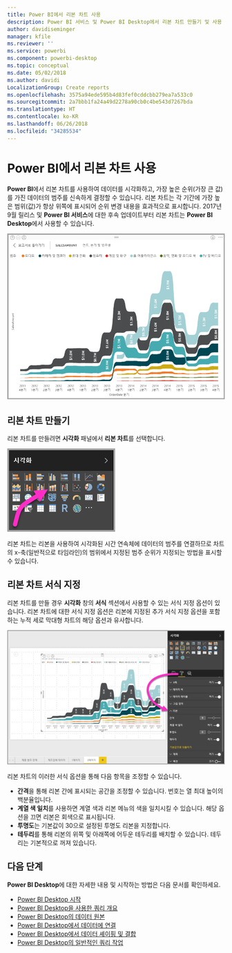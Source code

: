 ```yaml
---
title: Power BI에서 리본 차트 사용
description: Power BI 서비스 및 Power BI Desktop에서 리본 차트 만들기 및 사용
author: davidiseminger
manager: kfile
ms.reviewer: ''
ms.service: powerbi
ms.component: powerbi-desktop
ms.topic: conceptual
ms.date: 05/02/2018
ms.author: davidi
LocalizationGroup: Create reports
ms.openlocfilehash: 3575a94ede595b4d83fef0cddcbb279ea7a533c0
ms.sourcegitcommit: 2a7bbb1fa24a49d2278a90cb0c4be543d7267bda
ms.translationtype: HT
ms.contentlocale: ko-KR
ms.lasthandoff: 06/26/2018
ms.locfileid: "34285534"
---
```

# <a name="use-ribbon-charts-in-power-bi"></a>Power BI에서 리본 차트 사용
**Power BI**에서 리본 차트를 사용하여 데이터를 시각화하고, 가장 높은 순위(가장 큰 값)를 가진 데이터의 범주를 신속하게 결정할 수 있습니다. 리본 차트는 각 기간에 가장 높은 범위(값)가 항상 위쪽에 표시되어 순위 변경 내용을 효과적으로 표시합니다. 2017년 9월 릴리스 및 **Power BI 서비스**에 대한 후속 업데이트부터 리본 차트는 **Power BI Desktop**에서 사용할 수 있습니다.

![](media/desktop-ribbon-charts/ribbon-charts_01.png)

## <a name="create-a-ribbon-chart"></a>리본 차트 만들기
리본 차트를 만들려면 **시각화** 패널에서 **리본 차트**를 선택합니다.

![](media/desktop-ribbon-charts/ribbon-charts_02.png)

리본 차트는 리본을 사용하여 시각화된 시간 연속체에 데이터의 범주를 연결하므로 차트의 x-축(일반적으로 타임라인)의 범위에서 지정된 범주 순위가 지정되는 방법을 표시할 수 있습니다.

## <a name="format-a-ribbon-chart"></a>리본 차트 서식 지정
리본 차트를 만들 경우 **시각화** 창의 **서식** 섹션에서 사용할 수 있는 서식 지정 옵션이 있습니다. 리본 차트에 대한 서식 지정 옵션은 리본에 지정된 추가 서식 지정 옵션을 포함하는 누적 세로 막대형 차트의 해당 옵션과 유사합니다.

![](media/desktop-ribbon-charts/ribbon-charts_03.png)

리본 차트의 이러한 서식 옵션을 통해 다음 항목을 조정할 수 있습니다.

* **간격**을 통해 리본 간에 표시되는 공간을 조정할 수 있습니다. 번호는 열 최대 높이의 백분율입니다.
* **계열 색 일치**를 사용하면 계열 색과 리본 메뉴의 색을 일치시킬 수 있습니다. 해당 옵션을 끄면 리본은 회색으로 표시됩니다.
* **투명도**는 기본값이 30으로 설정된 투명도 리본을 지정합니다.
* **테두리**를 통해 리본의 위쪽 및 아래쪽에 어두운 테두리를 배치할 수 있습니다. 테두리는 기본적으로 꺼져 있습니다.

## <a name="next-steps"></a>다음 단계
**Power BI Desktop**에 대한 자세한 내용 및 시작하는 방법은 다음 문서를 확인하세요.

* [Power BI Desktop 시작](desktop-getting-started.md)
* [Power BI Desktop을 사용한 쿼리 개요](desktop-query-overview.md)
* [Power BI Desktop의 데이터 원본](desktop-data-sources.md)
* [Power BI Desktop에서 데이터에 연결](desktop-connect-to-data.md)
* [Power BI Desktop에서 데이터 셰이핑 및 결합](desktop-shape-and-combine-data.md)
* [Power BI Desktop의 일반적인 쿼리 작업](desktop-common-query-tasks.md)   

